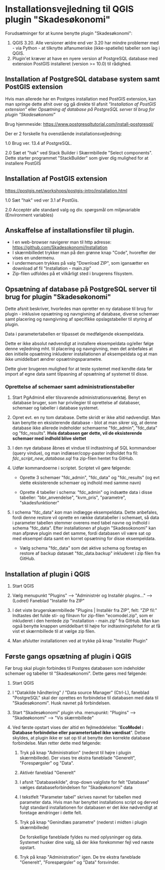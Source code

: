 # Installationsvejledning til QGIS plugin "Skadesøkonomi"

Forudsætninger for at kunne benytte plugin "Skadesøkonomi": 
1. QGIS 3.20. Alle versioner ældre end ver 3.20 har mindre problemer med - via Python - at tilknytte alfanumeriske
(ikke-spatielle) tabeller som lag i QGIS.
2. Plugin'et kræver at have en nyere version af PostgreSQL database med extension PostGIS 
installeret (version >= 10.0) til rådighed.

## Installation af PostgreSQL database system samt PostGIS extension

Hvis man allerede har en Postgres installation med PostGIS extension, kan man springe dette afnit over og gå direkte til afsnit *"Installation af PostGIS extension"* eller *Opsætning af database på PostgreSQL server til brug for plugin "Skadesøkonomi"*

Brug hjemmeside: https://www.postgresqltutorial.com/install-postgresql/

Der er 2 forskelle fra ovenstående installationsvejledning:

1.0 Brug ver. 13.4 af PostgreSQL.

2.0 Sæt et "hak" ved Stack Builder i Skærmbillede "Select components". Dette starter programmet "StackBuilder" som giver dig mulighed for at installere PostGIS


## Installation af PostGIS extension

https://postgis.net/workshops/postgis-intro/installation.html

1.0 Sæt "hak" ved ver 3.1 af PostGis.

2.0 Acceptér alle standard valg og div. spørgsmål om miljøvariable (Environment variables)


## Anskaffelse af installationsfiler til plugin.

- I en web-browser navigerer man til http adresse: https://github.com/Skadesokonomi/Installation
- I skærmbilledet trykker man på den grønne knap "Code", hvorefter der vises en undermenu.
- I undermenuen trykkes på valg "Download ZIP", som igansætter en download af fil "Installation - main.zip"
- Zip-filen udfoldes på et vilkårligt sted i brugerens filsystem.

## Opsætning af database på PostgreSQL server til brug for plugin "Skadesøkonomi"

Dette afsnit beskriver, hvorledes man opretter en ny database til brug for plugin - inklusive opsætning og navngivning af
database, diverse schemaer samt placering og navngivning af specifikke opslagstabeller til styring af plugin. 

Data i parametertabellen er tilpasset de medfølgende eksempeldata.
 
Dette er ikke absolut nødvendigt at installere eksempeldata og/eller følge denne vejledning mht. til placering og navngivning, 
men det anbefales at den initielle opsætning inkluderer installationen af eksempeldata og at man ikke umiddelbart ændrer opsætningsparametre.

Dette giver brugeren mulighed for at teste systemet med kendte data før import af egne data samt tilpasning af opsætning af systemet til disse.

### Oprettelse af schemaer samt administrationstabeller

1. Start PgAdmin4 eller tilsvarende administrationsværktøj. Benyt en database bruger, som har privilegier til 
oprettelse af databaser, schemaer og tabeller i database systemet.

2. Opret evt. en ny tom database. Dette skridt er ikke altid nødvendigt. Man kan benytte en eksisterende database -
blot at man sikrer sig, at denne database ikke allerede 
indeholder schemaerne "fdc_admin", "fdc_data" og "fdc_results". 
**Hvis databasen gør dette, vil de eksisterende schemaer med indhold blive slettet**  

3. I den nye database åbnes et vindue til indtastning af SQL kommandoer (query vindue), og man indlæser/copy-paster indholdet
fra fil: *fdc_script_new_database.sql* fra zip-filen hentet fra GitHub.

4. Udfør kommandoerne i scriptet. Scriptet vil gøre følgende:

    - Oprette 3 schemaer "fdc_admin", "fdc_data" og "fdc_results" (og evt slette eksisterende schemaer og indhold med samme navn)

    - Oprette 4 tabeller i schema: "fdc_admin" og indsætte data i disse tabeller: "bbr_anvendelse", "kvm_pris", "parametre", "skadesfunktioner"

5. I schema "fdc_data" *kan* man indlægge eksempeldata. Dette anbefales, fordi 
denne restore vil oprette en række datatabeller i schemaet, så data i parameter tabellen stemmer overens med tabel navne og indhold i schema "fdc_data". 
Efter installationen af plugin "Skadesokonomi" kan man afprøve plugin med det samme, fordi databasen vil være sat op med eksempel data samt en korret opsætning for disse eksempeldata.
 
    - Vælg schema "fdc_data" som det aktive schema og foretag en restore af backup datasæt "fdc_data.backup" inkluderet i zip filen fra GitHub. 


## Installation af plugin i QGIS

1. Start QGIS

2. Vælg menupunkt "Plugins" --> "Administrér og Installér plugins..." --> (Lodret) Faneblad "Installér fra ZIP"

3. I det viste brugerskærmbillede "Plugins | Installér fra ZIP", felt: "ZIP fil:" Indtastes det fulde sti- og filnavn for zip-filen "ecomodel.zip", som er inkluderet i den hentede zip "installation - main.zip" fra GitHub.
Man kan også benytte knappen umiddelbart til højre for indtastningsfeltet for at få vist et skærmbillede til at vælge zip filen.

4. Man afslutter installationen ved at trykke på knap "Installér Plugin" 

## Første gangs opsætning af plugin i QGIS

Før brug skal plugin forbindes til Postgres databasen som indeholder schemaer og tabeller til "Skadesøkonomi".
Dette gøres med følgende:

1. Start QGIS 

2. I "Datakilde håndtering" / "Data source Manager" (Ctrl-L), faneblad "PostgreSQL" skal der oprettes en forbindelse til databasen med data til "Skadesøkonomi". Husk navnet på forbindelsen. 

3. Start "Skadesøkonomi" plugin vha. menupunkt: "Plugins" --> "Skadeøkonomi" -->  "Vis skærmbillede"

4. Ved første opstart vises der altid en fejlmeddelelse: "**EcoModel : Database forbindelse eller parametertabel ikke værdisat**". 
Dette skyldes, at plugin ikke er sat op til at benytte den korrekte database forbindelse. Man retter dette med følgende:

    1. Tryk på knap "Administration" (nederst til højre i plugin skærmbillede).  Der vises tre ekstra faneblade "Generelt", "Forespørgsler" og  "Data".

	2. Aktivér faneblad "Generelt"

	3. I afsnit "Databasekilde", drop-down valgliste for felt "Database" vælges databaseforbindelsen for "Skadeøkonomi"  data

	4. I tekstfelt "Parameter tabel" skrives navnet for tabellen med parameter data. Hvis man har benyttet installations script og derved fulgt standard installationen
	for databasen er det ikke nødvendigt at foretage ændringer i dette felt. 

	5. Tryk på knap "Genindlæs parametre" (nederst i midten i plugin skærmbillede)
	
        De forskellige faneblade fyldes nu med oplysninger og data. Systemet husker dine valg, så der ikke forekommer fejl ved næste opstart.

    6. Tryk på knap "Administration" igen. De tre ekstra faneblade "Generelt", "Forespørgsler" og  "Data" forsvinder.
	
	